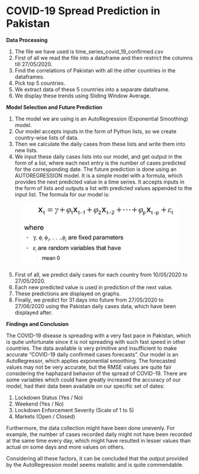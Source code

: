# COVID-19 Spread Prediction in Pakistan
**Data Processing**
1.	The file we have used is time_series_covid_19_confirmed.csv
2.	First of all we read the file into a dataframe and then restrict the columns till 27/05/2020.
3.	Find the correlations of Pakistan with all the other countries in the dataframes.
4.	Pick top 5 countries.
5.	We extract data of these 5 countries into a separate dataframe.
6.	We display these trends using Sliding Window Average.


**Model Selection and Future Prediction**
1.	The model we are using is an AutoRegression (Exponential Smoothing) model.
2.	Our model accepts inputs in the form of Python lists, so we create country-wise lists of data.
3.	Then we calculate the daily cases from these lists and write them into new lists. 
4.	We input these daily cases lists into our model, and get output in the form of a list, where each next entry is the number of cases predicted for the corresponding date.
The future prediction is done using an AUTOREGRESSION model. It is a simple model with a formula, which provides the next predicted value in a time series. It accepts inputs in the form of lists and outputs a list with predicted values appended to the input list.
The formula for our model is:

<p align="center">
  <img src="/images/formula.jpg" />
</p>

5.	First of all, we predict daily cases for each country from 10/05/2020 to 27/05/2020.
6.	Each new predicted value is used in prediction of the next value.
7.	These predictions are displayed on graphs.
8.	Finally, we predict for 31 days into future from 27/05/2020 to 27/06/2020 using the Pakistan daily cases data, which have been displayed after.

**Findings and Conclusion**

The COVID-19 disease is spreading with a very fast pace in Pakistan, which is quite unfortunate since it is not spreading with such fast speed in other countries.
The data available is very primitive and insufficient to make accurate “COVID-19 daily confirmed cases forecasts”. Our model is an AutoRegressor, which applies exponential smoothing. The forecasted values may not be very accurate, but the RMSE values are quite fair considering the haphazard behavior of the spread of COVID-19.
There are some variables which could have greatly increased the accuracy of our model, had their data been available on our specific set of dates:
1.	Lockdown Status (Yes / No)
2.	Weekend (Yes / No)
3.	Lockdown Enforcement Severity (Scale of 1 to 5)
4.	Markets (Open / Closed)

Furthermore, the data collection might have been done unevenly. For example, the number of cases recorded daily might not have been recorded at the same time every day, which might have resulted in lesser values than actual on some days and more values on others.

Considering all these factors, it can be concluded that the output provided by the AutoRegression model seems realistic and is quite commendable.
